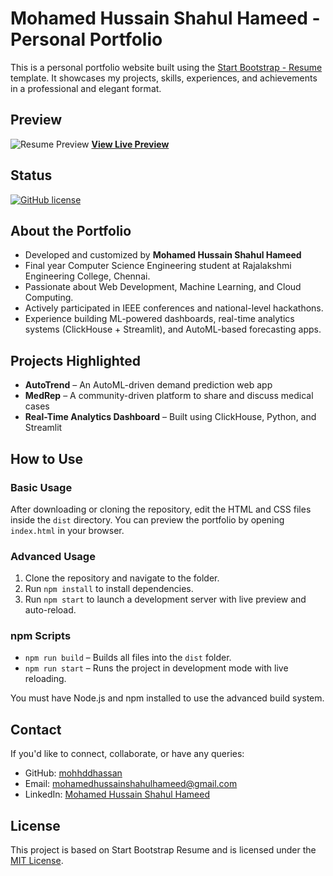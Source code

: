 # Mohamed Hussain Shahul Hameed - Personal Portfolio

This is a personal portfolio website built using the [Start Bootstrap - Resume](https://startbootstrap.com/theme/resume/) template. It showcases my projects, skills, experiences, and achievements in a professional and elegant format.

## Preview

![Resume Preview](https://mohhddhassan.github.io/My_Portfolio/assets/img/profile.jpg) <!-- or wherever your updated profile image is -->
**[View Live Preview](https://mohhddhassan.github.io/My_Portfolio/)**


## Status

[![GitHub license](https://img.shields.io/badge/license-MIT-blue.svg)](https://raw.githubusercontent.com/mohhddhassan/My_Portfolio/main/LICENSE)

## About the Portfolio

- Developed and customized by **Mohamed Hussain Shahul Hameed**
- Final year Computer Science Engineering student at Rajalakshmi Engineering College, Chennai.
- Passionate about Web Development, Machine Learning, and Cloud Computing.
- Actively participated in IEEE conferences and national-level hackathons.
- Experience building ML-powered dashboards, real-time analytics systems (ClickHouse + Streamlit), and AutoML-based forecasting apps.

## Projects Highlighted

- **AutoTrend** – An AutoML-driven demand prediction web app
- **MedRep** – A community-driven platform to share and discuss medical cases
- **Real-Time Analytics Dashboard** – Built using ClickHouse, Python, and Streamlit

## How to Use

### Basic Usage

After downloading or cloning the repository, edit the HTML and CSS files inside the `dist` directory. You can preview the portfolio by opening `index.html` in your browser.

### Advanced Usage

1. Clone the repository and navigate to the folder.
2. Run `npm install` to install dependencies.
3. Run `npm start` to launch a development server with live preview and auto-reload.

### npm Scripts

- `npm run build` – Builds all files into the `dist` folder.
- `npm run start` – Runs the project in development mode with live reloading.

You must have Node.js and npm installed to use the advanced build system.

## Contact

If you'd like to connect, collaborate, or have any queries:
- GitHub: [mohhddhassan](https://github.com/mohhddhassan)
- Email: mohamedhussainshahulhameed@gmail.com
- LinkedIn: [Mohamed Hussain Shahul Hameed](https://www.linkedin.com/in/mohamedhussainshahulhameed)

## License

This project is based on Start Bootstrap Resume and is licensed under the [MIT License](https://github.com/mohhddhassan/My_Portfolio/blob/main/LICENSE).
